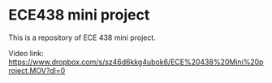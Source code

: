 # ECE438 mini project

This is a repository of ECE 438 mini project.

Video link: https://www.dropbox.com/s/sz46d6kkg4ubok6/ECE%20438%20Mini%20project.MOV?dl=0
